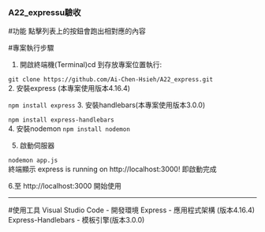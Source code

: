 ### A22_expressu驗收


#功能
點擊列表上的按鈕會跑出相對應的內容

#專案執行步驟
1. 開啟終端機(Terminal)cd 到存放專案位置執行:

```git clone https://github.com/Ai-Chen-Hsieh/A22_express.git```  
2. 安裝express (本專案使用版本4.16.4)

```npm install express```
3. 安裝handlebars(本專案使用版本3.0.0)

```npm install express-handlebars```  
4. 安裝nodemon 
```npm install nodemon```  

5. 啟動伺服器

```nodemon app.js```  
終端顯示 express is running on http://localhost:3000! 即啟動完成

6.至 http://localhost:3000 開始使用

***
#使用工具
Visual Studio Code - 開發環境
Express - 應用程式架構 (版本4.16.4)
Express-Handlebars - 模板引擎(版本3.0.0)

